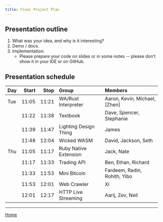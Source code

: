 ```yaml
---
title: Final Project Plan
---
```


## Presentation outline

 1. What was your idea, and why is it interesting?
 2. Demo / docs.
 3. Implementation:
     - Please prepare your code on slides or in some notes -- please don’t show it in your IDE or on GitHub.

## Presentation schedule

| Day | Start | Stop  | Group                 | Members                       |
| :-- | ----: | ----: | :-------------------- | :---------------------------- |
| Tue | 11:05 | 11:21 | WA/Rust Interpreter   | Aaron, Kevin, Michael, [Zhen] |
|     | 11:22 | 11:38 | Textbook              | Dave, Spencer, Stephanie      |
|     | 11:39 | 11:47 | Lighting Design Thing | James                         |
|     | 11:48 | 12:04 | Wicked WASM           | David, Jackson, Seth          |
| Thu | 11:05 | 11:17 | Ruby Native Extension | Jack, Nate                    |
|     | 11:17 | 11:33 | Trading API           | Ben, Ethan, Richard           |
|     | 11:33 | 11:53 | Mini Bitcoin          | Fardeem, Radin, Rohith, Yibo  |
|     | 11:53 | 12:01 | Web Crawler           | Xi                            |
|     | 12:01 | 12:17 | HTTP Live Streaming   | Aarij, Zev, Neil              |

----

[Home](index.html)
